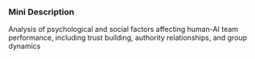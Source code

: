 ### Mini Description

Analysis of psychological and social factors affecting human-AI team performance, including trust building, authority relationships, and group dynamics
